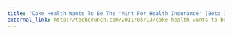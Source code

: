 ```yaml
---
title: "Cake Health Wants To Be The 'Mint For Health Insurance' (Beta Invites)"
external_link: http://techcrunch.com/2011/05/13/cake-health-wants-to-be-the-mint-for-health-insurance-beta-invites/
---
```



